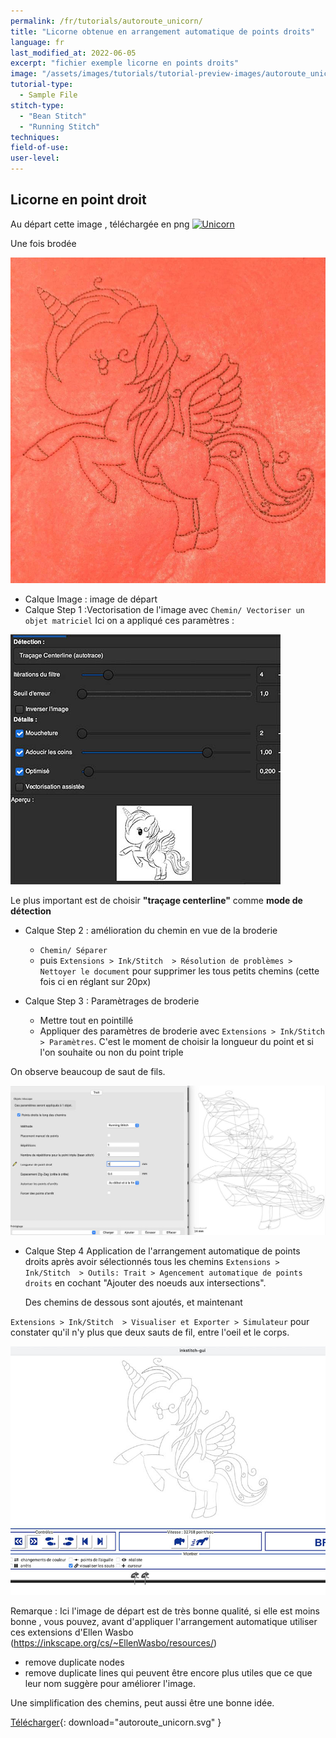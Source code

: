 ```yaml
---
permalink: /fr/tutorials/autoroute_unicorn/
title: "Licorne obtenue en arrangement automatique de points droits"
language: fr
last_modified_at: 2022-06-05
excerpt: "fichier exemple licorne en points droits"
image: "/assets/images/tutorials/tutorial-preview-images/autoroute_unicorn.jpg"
tutorial-type:
  - Sample File
stitch-type:
  - "Bean Stitch"
  - "Running Stitch"
techniques:
field-of-use:
user-level:
---
```


## Licorne en point droit
Au départ cette image , téléchargée en png 
<a title="Public Domain" href="https://freesvg.org/1539642047"><img width="512" alt="Unicorn" src="https://freesvg.org/img/1539642047.png"></a>

Une fois brodée

![Brodée](/assets/images/tutorials/tutorial-preview-images/autoroute_unicorn.jpg)

- Calque Image : image de départ
- Calque Step 1 :Vectorisation de l'image avec `Chemin/ Vectoriser un objet matriciel` 
Ici  on a appliqué ces  paramètres :

![Paramètres](/assets/images/tutorials/autoroute/autoroute_unicorn_parameters.jpg)

Le plus important est de choisir **"traçage centerline"** comme **mode de détection**
- Calque Step 2 : amélioration du chemin en vue de la broderie
  - `Chemin/ Séparer` 
  - puis  `Extensions > Ink/Stitch  > Résolution de problèmes > Nettoyer le document` pour supprimer les tous petits chemins (cette fois ci en réglant sur 20px)

 
- Calque Step 3 : Paramètrages de broderie 
  - Mettre tout en pointillé
  - Appliquer des paramètres de broderie   avec  `Extensions > Ink/Stitch  > Paramètres`. 
C'est le moment de choisir la longueur du point et si l'on souhaite ou non du point triple



On observe beaucoup de saut de fils.

![Sauts de fil](/assets/images/tutorials/autoroute/autoroute_unicorn_embroidery_params.jpg)


- Calque Step 4
  Application  de  l'arrangement  automatique de points droits après avoir sélectionnés tous les chemins
  `Extensions > Ink/Stitch  > Outils: Trait > Agencement automatique de points droits` en cochant "Ajouter des noeuds aux intersections".
  
  Des chemins de dessous sont ajoutés, et maintenant 
  
`Extensions > Ink/Stitch  > Visualiser et Exporter > Simulateur` pour constater qu'il n'y plus que deux sauts de fil, entre l'oeil et le corps.
   
   ![Plus de sauts de fil](/assets/images/tutorials/autoroute/autoroute_unicorn_embroidery_preview.jpg)
 

Remarque : Ici l'image de départ est de très bonne qualité, si elle est moins bonne , vous pouvez, avant d'appliquer  l'arrangement automatique
utiliser  ces extensions d'Ellen Wasbo (https://inkscape.org/cs/~EllenWasbo/resources/)
- remove duplicate nodes
- remove duplicate lines
qui peuvent être encore plus utiles que ce que leur nom suggère pour améliorer l'image.

Une simplification des chemins, peut aussi être une bonne idée.


[Télécharger](/assets/images/tutorials/samples/autoroute_unicorn.svg){: download="autoroute_unicorn.svg" }
